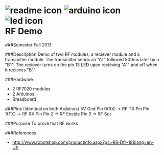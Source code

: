 <h1>
<img src="https://raw.github.com/TinkerUMD/TinkerUMD/master/icons/readme_icon_64x64.jpg" alt="readme icon" >
<img src="https://raw.github.com/TinkerUMD/TinkerUMD/master/icons/arduino_icon_64x64.jpg" alt="arduino icon">
<img src="https://raw.github.com/TinkerUMD/TinkerUMD/master/icons/led_icon_64x64.jpg" alt="led icon">
<!--<img src="https://raw.github.com/TinkerUMD/TinkerUMD/master/icons/schematic_icon_64x64.jpg" alt="schematic icon">-->
<br>
RF Demo
</h1>

###Semester
Fall 2013

###Description
Demo of two RF modules, a reciever module and a transmitter module. The transmitter sends an "A1" followed 500ms later by a "B1". The reciever turns on the pin 13 LED upon recieving "A1" and off when it recieves "B1".

###Hardware
* 2 RF7020 modules 
* 2 Arduinos
* Breadboard

###Pins
(Identical on both Arduinos)
5V
Gnd
Pin 0(RX) -> RF TX Pin
Pin 1(TX) -> RF RX Pin
Pin 2	  -> RF Enable
Pin 3	  -> RF Set

###Purpose
To prove that RF works

###References
* http://www.robotshop.com/productinfo.aspx?pc=RB-Dfr-18&lang=en-US
